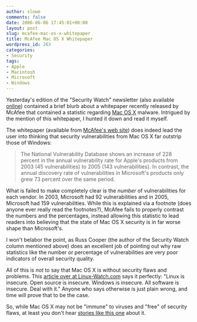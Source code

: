 ```yaml
---
author: slowe
comments: false
date: 2006-06-06 17:45:01+00:00
layout: post
slug: mcafee-mac-os-x-whitepaper
title: McAfee Mac OS X Whitepaper
wordpress_id: 263
categories:
- Security
tags:
- Apple
- Macintosh
- Microsoft
- Windows
---
```


Yesterday's edition of the "Security Watch" newsletter (also available [online](http://mcpmag.com/columns/article.asp?EditorialsID=1360)) contained a brief blurb about a whitepaper recently released by McAfee that contained a statistic regarding [Mac OS X](http://www.apple.com/macosx/) malware. Intrigued by the mention of this whitepaper, I hunted it down and read it myself.

The whitepaper (available from [McAfee's web site](http://download.nai.com/products/mcafee-avert/WhitePapers/NewAppleofMalwaresEye.pdf)) does indeed lead the user into thinking that security vulnerabilities from Mac OS X far outstrip those of Windows:

>The National Vulnerability Database shows an increase of 228 percent in the annual vulnerability rate for Apple's products from 2003 (45 vulnerabilities) to 2005 (143 vulnerabilities). In contrast, the annual discovery rate of vulnerabilities in Microsoft's products only grew 73 percent over the same period.

What is failed to make completely clear is the _number_ of vulnerabilities for each vendor. In 2003, Microsoft had 92 vulnerabilities and in 2005, Microsoft had 159 vulnerabilities. While this is explained via a footnote (does anyone ever really read the footnotes?), McAfee fails to properly contrast the numbers and the percentages, instead allowing this statistic to lead readers into believing that the state of Mac OS X security is in far worse shape than Microsoft's.

I won't belabor the point, as Russ Cooper (the author of the Security Watch column mentioned above) does an excellent job of pointing out why raw statistics like the number or percentage of vulnerabilities are very poor indicators of overall security quality.

All of this is _not_ to say that Mac OS X is without security flaws and problems. This [article over at Linux-Watch.com](http://www.linux-watch.com/news/NS4575571479.html) says it perfectly: "Linux is insecure. Open source is insecure. Windows is insecure. All software is insecure. Deal with it." Anyone who says otherwise is just plain wrong, and time will prove that to be the case.

So, while Mac OS X may not be "immune" to viruses and "free" of security flaws, at least you don't hear [stories like this one](http://australianit.news.com.au/articles/0,7204,19345228%5E15865%5E%5Enbv%5E,00.html) about it.
